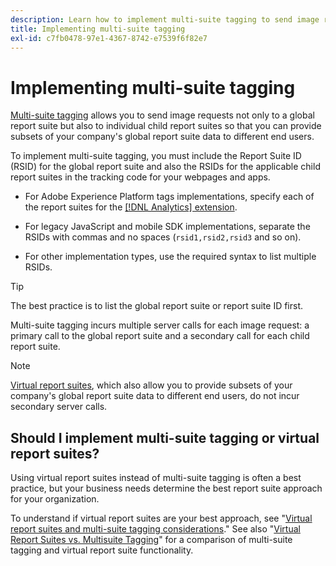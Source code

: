 ```yaml
---
description: Learn how to implement multi-suite tagging to send image request to multiple report suites.
title: Implementing multi-suite tagging
exl-id: c7fb0478-97e1-4367-8742-e7539f6f82e7
---
```

# Implementing multi-suite tagging

[Multi-suite tagging](/help/admin/c-manage-report-suites/rollup-report-suite.md) allows you to send image requests not only to a global report suite but also to individual child report suites so that you can provide subsets of your company's global report suite data to different end users.

To implement multi-suite tagging, you must include the Report Suite ID (RSID) for the global report suite and also the RSIDs for the applicable child report suites in the tracking code for your webpages and apps.

* For Adobe Experience Platform tags implementations, specify each of the report suites for the [[!DNL Analytics] extension](https://experienceleague.adobe.com/docs/experience-platform/tags/extensions/adobe/analytics/overview.html).

* For legacy JavaScript and mobile SDK implementations, separate the RSIDs with commas and no spaces (`rsid1,rsid2,rsid3` and so on).

* For other implementation types, use the required syntax to list multiple RSIDs.

>[!TIP]
>
> The best practice is to list the global report suite or report suite ID first.

Multi-suite tagging incurs multiple server calls for each image request: a primary call to the global report suite and a secondary call for each child report suite.

>[!NOTE]
>
> [Virtual report suites](/help/components/vrs/vrs-about.md), which also allow you to provide subsets of your company's global report suite data to different end users, do not incur secondary server calls.

## Should I implement multi-suite tagging or virtual report suites?

 Using virtual report suites instead of multi-suite tagging is often a best practice, but your business needs determine the best report suite approach for your organization.
 
 To understand if virtual report suites are your best approach, see "[Virtual report suites and multi-suite tagging considerations](/help/components/vrs/vrs-considerations.md)." See also "[Virtual Report Suites vs. Multisuite Tagging](/help/components/vrs/vrs-about.md#section_317E4D21CCD74BC38166D2F57D214F78)" for a comparison of multi-suite tagging and virtual report suite functionality.
